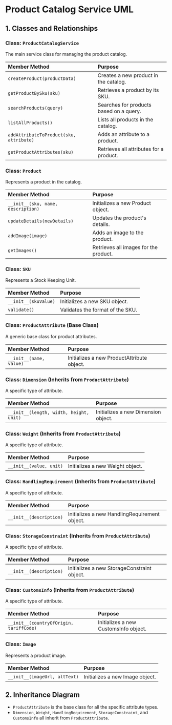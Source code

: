 # Product Catalog Service UML

## 1. Classes and Relationships

### Class: `ProductCatalogService`

The main service class for managing the product catalog.

| Member Method | Purpose |
| :--- | :--- |
| `createProduct(productData)` | Creates a new product in the catalog. |
| `getProductBySku(sku)` | Retrieves a product by its SKU. |
| `searchProducts(query)` | Searches for products based on a query. |
| `listAllProducts()` | Lists all products in the catalog. |
| `addAttributeToProduct(sku, attribute)` | Adds an attribute to a product. |
| `getProductAttributes(sku)` | Retrieves all attributes for a product. |

### Class: `Product`

Represents a product in the catalog.

| Member Method | Purpose |
| :--- | :--- |
| `__init__(sku, name, description)` | Initializes a new Product object. |
| `updateDetails(newDetails)` | Updates the product's details. |
| `addImage(image)` | Adds an image to the product. |
| `getImages()` | Retrieves all images for the product. |

### Class: `SKU`

Represents a Stock Keeping Unit.

| Member Method | Purpose |
| :--- | :--- |
| `__init__(skuValue)` | Initializes a new SKU object. |
| `validate()` | Validates the format of the SKU. |

### Class: `ProductAttribute` (Base Class)

A generic base class for product attributes.

| Member Method | Purpose |
| :--- | :--- |
| `__init__(name, value)` | Initializes a new ProductAttribute object. |

### Class: `Dimension` (Inherits from `ProductAttribute`)

A specific type of attribute.

| Member Method | Purpose |
| :--- | :--- |
| `__init__(length, width, height, unit)` | Initializes a new Dimension object. |

### Class: `Weight` (Inherits from `ProductAttribute`)

A specific type of attribute.

| Member Method | Purpose |
| :--- | :--- |
| `__init__(value, unit)` | Initializes a new Weight object. |

### Class: `HandlingRequirement` (Inherits from `ProductAttribute`)

A specific type of attribute.

| Member Method | Purpose |
| :--- | :--- |
| `__init__(description)` | Initializes a new HandlingRequirement object. |

### Class: `StorageConstraint` (Inherits from `ProductAttribute`)

A specific type of attribute.

| Member Method | Purpose |
| :--- | :--- |
| `__init__(description)` | Initializes a new StorageConstraint object. |

### Class: `CustomsInfo` (Inherits from `ProductAttribute`)

A specific type of attribute.

| Member Method | Purpose |
| :--- | :--- |
| `__init__(countryOfOrigin, tariffCode)` | Initializes a new CustomsInfo object. |

### Class: `Image`

Represents a product image.

| Member Method | Purpose |
| :--- | :--- |
| `__init__(imageUrl, altText)` | Initializes a new Image object. |

## 2. Inheritance Diagram

- `ProductAttribute` is the base class for all the specific attribute types.
- `Dimension`, `Weight`, `HandlingRequirement`, `StorageConstraint`, and `CustomsInfo` all inherit from `ProductAttribute`.


